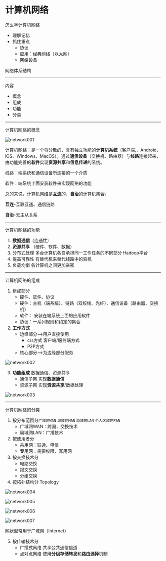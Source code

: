 # 计算机网络

怎么学计算机网络

- 理解记忆
- 抓住重点
  - 协议
  - 应用：经典网络（以太网）
  - 网络设备

网络体系结构

---

内容

- 概念
- 组成
- 功能
- 分类

---

计算机网络的概念

![network001](./picture/network001.svg)

计算机网络：是一个将分散的、具有独立功能的**计算机系统**（客户端,，Android、iOS、Windows、MacOS），通过**通信设备**（交换机、路由器）与**线路**连接起来，由功能完善的**软件**实现**资源共享**和**信息传递**的系统。

线路：端系统和通信设备所连接的一个介质

软件：端系统上面安装软件来实现网络的功能

总的来说，计算机网络是**互连**的、**自治**的计算机集合。

**互连**-互联互通。通信链路

**自治**-无主从关系

---

计算机网络的功能

1. **数据通信**（连通性）
2. **资源共享** （硬件、软件、数据）
3. 分布式处理 多台计算机各自承担同一工作任务的不同部分 Hadoop平台
4. 提高可靠性 有替代机来替代线路中的宕机
5. 负载均衡 各计算机之间更加亲密

---

计算机网络的组成

1. 组成部分
   - 硬件、软件、协议
   - 硬件：主机（端系统）、链路（双绞线、光纤）、通信设备（路由器、交换机）
   - 软件： 安装在端系统上面的应用软件
   - 协议：一系列规则和约定的集合
2. **工作方式**
   - 边缘部分-->用户直接使用
     - c/s方式 客户端/服务端方式
     - P2P方式
   - 核心部分-->为边缘部分服务  

![network002](./picture/network002.svg)

3. **功能组成** 数据通信、资源共享
   - 通信子网 实现**数据通信**
   - 资源子网 实现**资源共享**/数据处理

 ![network003](./picture/network003.svg)

---

计算机网络的分类

1. 按分布范围分`广域网WAN` `城域网MAN` `局域网LAN` `个人区域网PAN`
   - 广域网WAN：跨国，交换技术
   - 局域网LAN：广播技术
2. 按使用者分
   - 共用网：联通、电信
   - **专**用网：需要权限、军用网
3. 按交换技术分
   - 电路交换
   - 报文交换
   - 分组交换
4. 按拓扑结构分 Topology

![network004](./picture/network004.svg)

![network005](./picture/network005.svg)

![network006](./picture/network006.svg)

![network007](./picture/network007.svg)

网状型常用于广域网（Internet）

5. 按传输技术分
   - 广播式网络 共享公共通信信道
   - 点对点网络 使用**分组存储转发**和**路由选择**机制

